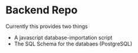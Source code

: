 Backend Repo
==

Currently this provides two things

* A javascript database-importation script
* The SQL Schema for the databaes (PostgreSQL)
